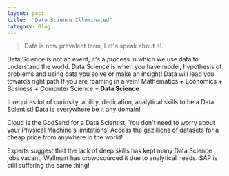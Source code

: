 ```yaml
---
layout: post
title:  "Data Science Illuminated"
category: Blog
---
```


> Data is now prevalent term, Let's speak about it!.

Data Science is not an event, it's a process in which we use data to understand the world. Data Science is when you have model, hypothesis of problems and using data you solve or make an insight!
Data will lead you towards right path If you are roaming in a vain!
Mathematics + Economics + Business + Computer Science = **Data Science**


It requires lot of curiosity, ability, dedication, analytical skills to be a Data Scientist! Data is everywhere be it any domain!


Cloud is the GodSend for a Data Scientist, You don't need to worry about your Physical Machine's limitations! Access the gazillions of datasets for a cheap price from anywhere in the world!


Experts suggest that the lack of deep skills has kept many Data Science jobs vacant, Wallmart has crowdsourced it due to analytical needs. SAP is still suffering the same thing!






